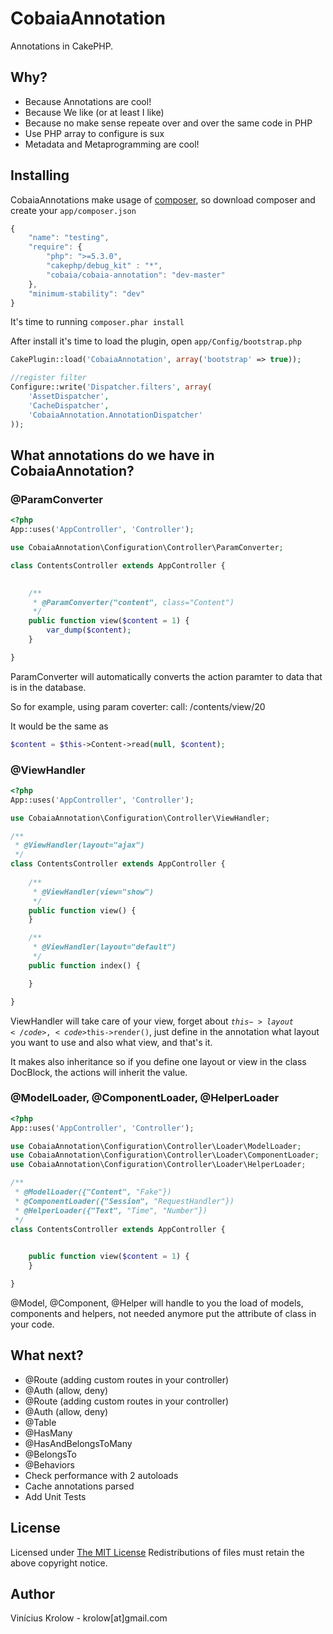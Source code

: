 CobaiaAnnotation
================

Annotations in CakePHP.

## Why?

- Because Annotations are cool!
- Because We like (or at least I like)
- Because no make sense repeate over and over the same code in PHP
- Use PHP array to configure is sux
- Metadata and Metaprogramming are cool!

## Installing

CobaiaAnnotations make usage of <a href="http://getcomposer.org">composer</a>, so download composer and create your <code>app/composer.json</code>

```javascript
{
    "name": "testing",
    "require": {
        "php": ">=5.3.0",
        "cakephp/debug_kit" : "*",
        "cobaia/cobaia-annotation": "dev-master"
    },
    "minimum-stability": "dev"
}
```

It's time to running <code>composer.phar install</code>

After install it's time to load the plugin, open <code>app/Config/bootstrap.php</code>

```php
CakePlugin::load('CobaiaAnnotation', array('bootstrap' => true));

//register filter
Configure::write('Dispatcher.filters', array(
    'AssetDispatcher',
    'CacheDispatcher',
    'CobaiaAnnotation.AnnotationDispatcher'
));
```


## What annotations do we have in CobaiaAnnotation?


### @ParamConverter

```php
<?php
App::uses('AppController', 'Controller');

use CobaiaAnnotation\Configuration\Controller\ParamConverter;

class ContentsController extends AppController {
   

    /**
     * @ParamConverter("content", class="Content")
     */
    public function view($content = 1) {
        var_dump($content);
    }

}
```

ParamConverter will automatically converts the action paramter to data that is in the database.

So for example, using param coverter:
call: /contents/view/20

It would be the same as
```php
$content = $this->Content->read(null, $content);
```

### @ViewHandler

```php
<?php
App::uses('AppController', 'Controller');

use CobaiaAnnotation\Configuration\Controller\ViewHandler;

/**
 * @ViewHandler(layout="ajax")
 */
class ContentsController extends AppController {
   
    /**
     * @ViewHandler(view="show")
     */
    public function view() {
    }

    /**
     * @ViewHandler(layout="default")
     */
    public function index() {

    }

}
```

ViewHandler will take care of your view, forget about <code>$this->layout</code>, <code>$this->render()</code>, just define in the annotation what layout you want to use and also what view, and that's it.

It makes also inheritance so if you define one layout or view in the class DocBlock, the actions will inherit the value.

### @ModelLoader, @ComponentLoader, @HelperLoader

```php
<?php
App::uses('AppController', 'Controller');

use CobaiaAnnotation\Configuration\Controller\Loader\ModelLoader;
use CobaiaAnnotation\Configuration\Controller\Loader\ComponentLoader;
use CobaiaAnnotation\Configuration\Controller\Loader\HelperLoader;

/**
 * @ModelLoader({"Content", "Fake"})
 * @ComponentLoader({"Session", "RequestHandler"})
 * @HelperLoader({"Text", "Time", "Number"})
 */
class ContentsController extends AppController {
   

    public function view($content = 1) {
    }

}
```

@Model, @Component, @Helper will handle to you the load of models, components and helpers, not needed anymore put the attribute of class in your code.


## What next?

- @Route (adding custom routes in your controller)
- @Auth (allow, deny)
- @Route (adding custom routes in your controller)
- @Auth (allow, deny)
- @Table
- @HasMany
- @HasAndBelongsToMany
- @BelongsTo
- @Behaviors
- Check performance with 2 autoloads
- Cache annotations parsed
- Add Unit Tests

## License

Licensed under <a href="http://www.opensource.org/licenses/mit-license.php">The MIT License</a>
Redistributions of files must retain the above copyright notice.

## Author

Vinícius Krolow - krolow[at]gmail.com
